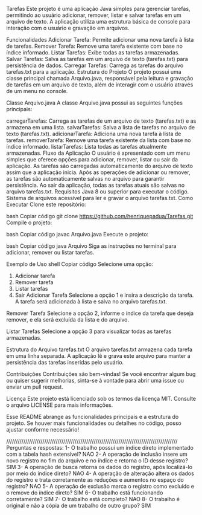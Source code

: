 Tarefas
Este projeto é uma aplicação Java simples para gerenciar tarefas, permitindo ao usuário adicionar, remover, listar e salvar tarefas em um arquivo de texto. A aplicação utiliza uma estrutura básica de console para interação com o usuário e gravação em arquivos.

Funcionalidades
Adicionar Tarefa: Permite adicionar uma nova tarefa à lista de tarefas.
Remover Tarefa: Remove uma tarefa existente com base no índice informado.
Listar Tarefas: Exibe todas as tarefas armazenadas.
Salvar Tarefas: Salva as tarefas em um arquivo de texto (tarefas.txt) para persistência de dados.
Carregar Tarefas: Carrega as tarefas do arquivo tarefas.txt para a aplicação.
Estrutura do Projeto
O projeto possui uma classe principal chamada Arquivo.java, responsável pela leitura e gravação de tarefas em um arquivo de texto, além de interagir com o usuário através de um menu no console.

Classe Arquivo.java
A classe Arquivo.java possui as seguintes funções principais:

carregarTarefas: Carrega as tarefas de um arquivo de texto (tarefas.txt) e as armazena em uma lista.
salvarTarefas: Salva a lista de tarefas no arquivo de texto (tarefas.txt).
adicionarTarefa: Adiciona uma nova tarefa à lista de tarefas.
removerTarefa: Remove uma tarefa existente da lista com base no índice informado.
listarTarefas: Lista todas as tarefas atualmente armazenadas.
Fluxo da Aplicação
O usuário é apresentado com um menu simples que oferece opções para adicionar, remover, listar ou sair da aplicação.
As tarefas são carregadas automaticamente do arquivo de texto assim que a aplicação inicia.
Após as operações de adicionar ou remover, as tarefas são automaticamente salvas no arquivo para garantir persistência.
Ao sair da aplicação, todas as tarefas atuais são salvas no arquivo tarefas.txt.
Requisitos
Java 8 ou superior para executar o código.
Sistema de arquivos acessível para ler e gravar o arquivo tarefas.txt.
Como Executar
Clone este repositório:

bash
Copiar código
git clone https://github.com/henriquepadua/Tarefas.git
Compile o projeto:

bash
Copiar código
javac Arquivo.java
Execute o projeto:

bash
Copiar código
java Arquivo
Siga as instruções no terminal para adicionar, remover ou listar tarefas.

Exemplo de Uso
shell
Copiar código
Selecione uma opção:
1. Adicionar tarefa
2. Remover tarefa
3. Listar tarefas
4. Sair
Adicionar Tarefa
Selecione a opção 1 e insira a descrição da tarefa. A tarefa será adicionada à lista e salva no arquivo tarefas.txt.

Remover Tarefa
Selecione a opção 2, informe o índice da tarefa que deseja remover, e ela será excluída da lista e do arquivo.

Listar Tarefas
Selecione a opção 3 para visualizar todas as tarefas armazenadas.

Estrutura do Arquivo tarefas.txt
O arquivo tarefas.txt armazena cada tarefa em uma linha separada. A aplicação lê e grava este arquivo para manter a persistência das tarefas inseridas pelo usuário.

Contribuições
Contribuições são bem-vindas! Se você encontrar algum bug ou quiser sugerir melhorias, sinta-se à vontade para abrir uma issue ou enviar um pull request.

Licença
Este projeto está licenciado sob os termos da licença MIT. Consulte o arquivo LICENSE para mais informações.

Esse README abrange as funcionalidades principais e a estrutura do projeto. Se houver mais funcionalidades ou detalhes no código, posso ajustar conforme necessário!

//////////////////////////////////////////////////////////////////////////////////////////
Perguntas e respostas:
1- O trabalho possui um índice direto implementado com a tabela hash extensível?
	NAO
2- A operação de inclusão insere um novo registro no fim do arquivo e no índice e retorna o ID desse registro?
	SIM
3- A operação de busca retorna os dados do registro, após localizá-lo por meio do índice direto?
	NAO
4- A operação de alteração altera os dados do registro e trata corretamente as reduções e aumentos no espaço do registro?
	NAO
5- A operação de exclusão marca o registro como excluído e o remove do índice direto?
	SIM
6- O trabalho está funcionando corretamente?
	SIM
7- O trabalho está completo?
	NAO
8- O trabalho é original e não a cópia de um trabalho de outro grupo?
SIM
